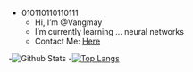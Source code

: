 - 010110110110111
  - Hi, I’m @Vangmay
  - I’m currently learning ... neural networks
  - Contact Me: [Here](mailto:vangmay.sachan16@gmail.com)

-![Github Stats](https://github-readme-stats.vercel.app/api?username=Vangmay&show_icons=true&theme=synthwave&count_private=true)
-[![Top Langs](https://github-readme-stats.vercel.app/api/top-langs/?username=Vangmay&theme=synthwave&layout=compact)](https://github.com/anuraghazra/github-readme-stats)

